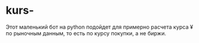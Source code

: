 # kurs-
Этот маленький бот на python подойдет для примерно расчета курса ¥ по рыночным данным, то есть по курсу покупки, а не биржи. 
